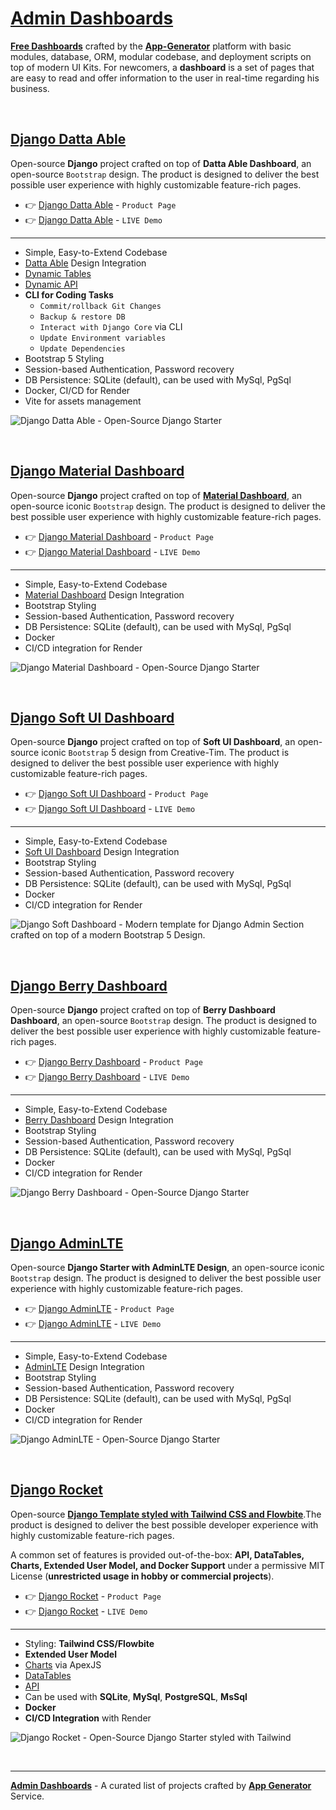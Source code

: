 # [Admin Dashboards](https://app-generator.dev/admin-dashboards/)

**[Free Dashboards](https://app-generator.dev/admin-dashboards/open-source/)** crafted by the **[App-Generator](https://app-generator.dev/)** platform with basic modules, database, ORM, modular codebase, and deployment scripts on top of modern UI Kits. For newcomers, a **dashboard** is a set of pages that are easy to read and offer information to the user in real-time regarding his business.
   
<br />

## [Django Datta Able](https://app-generator.dev/product/datta-able/django/)

Open-source **Django** project crafted on top of **Datta Able Dashboard**, an open-source `Bootstrap` design.
The product is designed to deliver the best possible user experience with highly customizable feature-rich pages. 

- 👉 [Django Datta Able](https://app-generator.dev/product/datta-able/django/) - `Product Page`
- 👉 [Django Datta Able](https://django-datta.onrender.com) - `LIVE Demo`

---

- Simple, Easy-to-Extend Codebase
- [Datta Able](https://app-generator.dev/docs/templates/bootstrap/datta-able.html) Design Integration 
- [Dynamic Tables](https://app-generator.dev/docs/developer-tools/dynamic-datatables.html)
- [Dynamic API](https://app-generator.dev/docs/developer-tools/dynamic-api.html)
- **CLI for Coding Tasks**
  - `Commit/rollback Git Changes`
  - `Backup & restore DB`
  - `Interact with Django Core` via CLI
  - `Update Environment variables`
  - `Update Dependencies`  
- Bootstrap 5 Styling 
- Session-based Authentication, Password recovery
- DB Persistence: SQLite (default), can be used with MySql, PgSql
- Docker, CI/CD for Render
- Vite for assets management 

![Django Datta Able - Open-Source Django Starter](https://user-images.githubusercontent.com/51070104/176118649-7233ffbc-6118-4f56-8cda-baa81d256877.png)

<br />

## [Django Material Dashboard](https://app-generator.dev/product/material-dashboard/django/)

Open-source **Django** project crafted on top of **[Material Dashboard](https://app-generator.dev/docs/templates/bootstrap/material-dashboard.html)**, an open-source iconic `Bootstrap` design. The product is designed to deliver the best possible user experience with highly customizable feature-rich pages. 

- 👉 [Django Material Dashboard](https://app-generator.dev/product/material-dashboard/django/) - `Product Page`
- 👉 [Django Material Dashboard](https://django-material-dash2.onrender.com/) - `LIVE Demo`

---

- Simple, Easy-to-Extend Codebase
- [Material Dashboard](https://app-generator.dev/docs/templates/bootstrap/material-dashboard.html) Design Integration 
- Bootstrap Styling 
- Session-based Authentication, Password recovery
- DB Persistence: SQLite (default), can be used with MySql, PgSql
- Docker 
- CI/CD integration for Render 

![Django Material Dashboard - Open-Source Django Starter](https://github.com/user-attachments/assets/dba1a100-3309-400c-99bc-6ba707697509)

<br />

## [Django Soft UI Dashboard](https://app-generator.dev/product/soft-ui-dashboard/django/)

Open-source **Django** project crafted on top of **Soft UI Dashboard**, an open-source iconic `Bootstrap` 5 design from Creative-Tim.
The product is designed to deliver the best possible user experience with highly customizable feature-rich pages. 

- 👉 [Django Soft UI Dashboard](https://app-generator.dev/product/soft-ui-dashboard/django/) - `Product Page`
- 👉 [Django Soft UI Dashboard](https://django-soft-dash.onrender.com/) - `LIVE Demo`

---

- Simple, Easy-to-Extend Codebase
- [Soft UI Dashboard](https://app-generator.dev/docs/templates/bootstrap/soft-ui-dashboard.html) Design Integration 
- Bootstrap Styling 
- Session-based Authentication, Password recovery
- DB Persistence: SQLite (default), can be used with MySql, PgSql
- Docker 
- CI/CD integration for Render 

![Django Soft Dashboard - Modern template for Django Admin Section crafted on top of a modern Bootstrap 5 Design.](https://github.com/user-attachments/assets/2dd7adf3-bf5f-4894-b585-3696e7a8606f)
 
<br />

## [Django Berry Dashboard](https://app-generator.dev/product/berry-dashboard/django/)

Open-source **Django** project crafted on top of **Berry Dashboard Dashboard**, an open-source `Bootstrap` design.
The product is designed to deliver the best possible user experience with highly customizable feature-rich pages. 

- 👉 [Django Berry Dashboard](https://app-generator.dev/product/berry-dashboard/django/) - `Product Page`
- 👉 [Django Berry Dashboard](https://django-berry.onrender.com/) - `LIVE Demo`

---

- Simple, Easy-to-Extend Codebase
- [Berry Dashboard](https://app-generator.dev/docs/templates/bootstrap/berry-dashboard.html) Design Integration 
- Bootstrap Styling 
- Session-based Authentication, Password recovery
- DB Persistence: SQLite (default), can be used with MySql, PgSql
- Docker 
- CI/CD integration for Render 

![Django Berry Dashboard - Open-Source Django Starter](https://user-images.githubusercontent.com/51070104/215728710-d1ee7fef-8153-402b-9741-371e1c01cd36.png)

<br />

## [Django AdminLTE](https://app-generator.dev/product/adminlte/django/)

Open-source **Django Starter with AdminLTE Design**, an open-source iconic `Bootstrap` design. The product is designed to deliver the best possible user experience with highly customizable feature-rich pages. 

- 👉 [Django AdminLTE](https://app-generator.dev/product/adminlte/django/) - `Product Page`
- 👉 [Django AdminLTE](https://adminlte-django.appseed-srv1.com) - `LIVE Demo`

---

- Simple, Easy-to-Extend Codebase
- [AdminLTE](https://app-generator.dev/docs/templates/bootstrap/adminlte.html) Design Integration 
- Bootstrap Styling 
- Session-based Authentication, Password recovery
- DB Persistence: SQLite (default), can be used with MySql, PgSql
- Docker 
- CI/CD integration for Render 

![Django AdminLTE - Open-Source Django Starter ](https://github.com/app-generator/django-adminlte/assets/51070104/8f0c396d-2f33-46b9-9689-2982c987399d)

<br />

## [Django Rocket](https://app-generator.dev/product/rocket/django/)

Open-source **[Django Template styled with Tailwind CSS and Flowbite](https://app-generator.dev/product/rocket/django/)**.The product is designed to deliver the best possible developer experience with highly customizable feature-rich pages. 

A common set of features is provided out-of-the-box: **API, DataTables, Charts, Extended User Model, and Docker Support** under a permissive MIT License (**unrestricted usage in hobby or commercial projects**).

- 👉 [Django Rocket](https://app-generator.dev/product/rocket/django/) - `Product Page`
- 👉 [Django Rocket](https://rocket-django.onrender.com) - `LIVE Demo`

---

- Styling: **Tailwind CSS/Flowbite**
- **Extended User Model**
- [Charts](https://rocket-django.onrender.com/charts/) via ApexJS
- [DataTables](https://rocket-django.onrender.com/tables/) 
- [API](https://rocket-django.onrender.com/api/product/)
- Can be used with **SQLite**, **MySql**, **PostgreSQL**, **MsSql**
- **Docker**
- **CI/CD Integration** with Render 

![Django Rocket - Open-Source Django Starter styled with Tailwind](https://github.com/user-attachments/assets/d7527d5e-046c-4679-8f72-525290a5edd5)
  
<br />

---
**[Admin Dashboards](https://app-generator.dev/admin-dashboards/)** - A curated list of projects crafted by **[App Generator](https://app-generator.dev/)** Service. 

